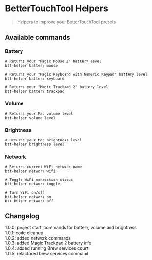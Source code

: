 # BetterTouchTool Helpers
> Helpers to improve your BetterTouchTool presets

## Available commands

### Battery
```
# Returns your "Magic Mouse 2" battery level
btt-helper battery mouse

# Returns your "Magic Keyboard with Numeric Keypad" battery level
btt-helper battery keyboard

# Returns your "Magic Trackpad 2" battery level
btt-helper battery trackpad
```

### Volume
```
# Returns your Mac volume level
btt-helper volume level
```

### Brightness
```
# Returns your Mac brightness level
btt-helper brightness level
```

### Network
```
# Returns current WiFi network name
btt-helper network wifi

# Toggle WiFi connection status
btt-helper network toggle

# Turn WiFi on/off
btt-helper network on
btt-helper network off
```


## Changelog
1.0.0: project start, commands for battery, volume and brightness\
1.0.1: code cleanup\
1.0.2: added network commands\
1.0.3: added Magic Trackpad 2 battery info\
1.0.4: added running Brew services count\
1.0.5: refactored brew services command